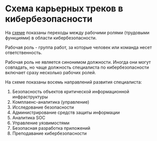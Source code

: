 # Схема карьерных треков в кибербезопасности

На [схеме](https://cybersecurity-roadmap.ru/) показаны переходы между рабочими ролями (трудовыми функциями) в области кибербезопасности.

Рабочая роль - группа работ, за которые человек или команда несет ответственность. 

Рабочая роль не является синонимом должности. Иногда они могут совпадать, но чаще должность специалиста по кибербезопасности включает сразу несколько рабочих ролей.

На схеме показаны восемь направлений развития специалиста:

1. Безопасность объектов критической информационной инфраструктуры
2. Комплаенс-аналитика (управление)
3. Исследование безопасности
4. Администрирование средств защиты информации
5. Аналитика SOC
6. Управление уязвимостями
7. Безопасная разработка приложений 
8. Преподавание кибербезопасности


